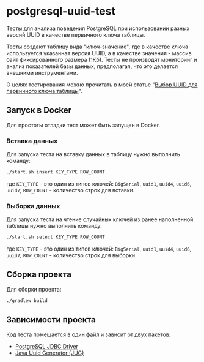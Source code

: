 # postgresql-uuid-test

Тесты для анализа поведения PostgreSQL при использовании разных версий UUID в качестве первичного ключа таблицы.

Тесты создают таблицу вида "ключ-значение", где в качестве ключа используется указанная версия UUID, а в качестве
значения - массив байт фиксированного размера (1Кб). Тесты не производят мониторинг и анализ показателей базы данных,
предполагая, что это делается внешними инструментами.

О целях тестирования можно прочитать в моей статье "[Выбор UUID для первичного ключа таблицы](https://dzen.ru/a/Z9uUsNJmQA0AbY-c)".

## Запуск в Docker

Для простоты отладки тест может быть запущен в Docker.

### Вставка данных

Для запуска теста на вставку данных в таблицу нужно выполнить команду:

```sh
./start.sh insert KEY_TYPE ROW_COUNT
```

где `KEY_TYPE` - это один из типов ключей: `BigSerial`, `uuid1`, `uuid4`, `uuid6`, `uuid7`;
`ROW_COUNT` - количество строк для вставки.

### Выборка данных

Для запуска теста на чтение случайных ключей из ранее наполненной таблицы нужно выполнить команду:

```sh
./start.sh select KEY_TYPE ROW_COUNT
```

где `KEY_TYPE` - это один из типов ключей: `BigSerial`, `uuid1`, `uuid4`, `uuid6`, `uuid7`;
`ROW_COUNT` - количество строк для выборки.

## Сборка проекта

Для сборки проекта:

```sh
./gradlew build
```

## Зависимости проекта

Код теста помещается в [один файл](postgresql-uuid-test/src/main/java/org/sandbox/uuid/db/Program.java) и зависит от двух пакетов:

* [PostgreSQL JDBC Driver](https://github.com/pgjdbc/pgjdbc)
* [Java Uuid Generator (JUG)](https://github.com/cowtowncoder/java-uuid-generator)
